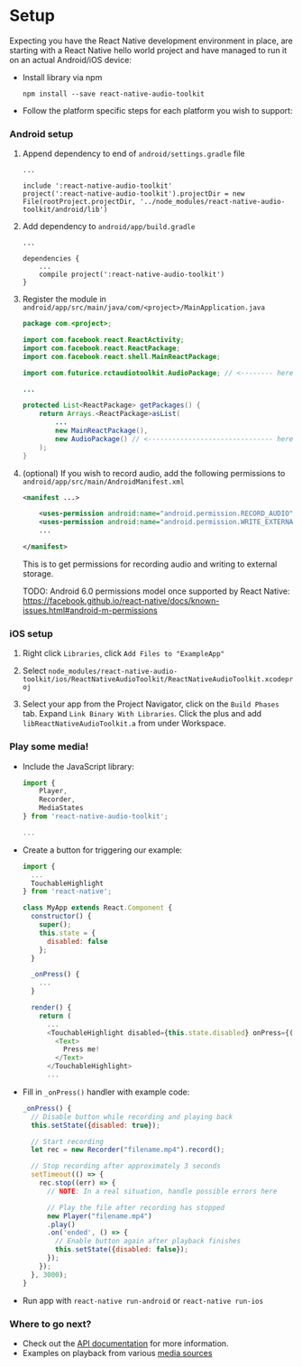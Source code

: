 Setup
=====

Expecting you have the React Native development environment in place, are
starting with a React Native hello world project and have managed to run it on
an actual Android/iOS device:

* Install library via npm

    ```
    npm install --save react-native-audio-toolkit
    ```

* Follow the platform specific steps for each platform you wish to support:

### Android setup

1. Append dependency to end of `android/settings.gradle` file

    ```
    ...

    include ':react-native-audio-toolkit'
    project(':react-native-audio-toolkit').projectDir = new File(rootProject.projectDir, '../node_modules/react-native-audio-toolkit/android/lib')
    ```

2. Add dependency to `android/app/build.gradle`

    ```
    ...

    dependencies {
        ...
        compile project(':react-native-audio-toolkit')
    }
    ```

3. Register the module in `android/app/src/main/java/com/<project>/MainApplication.java`

    ```java
    package com.<project>;

    import com.facebook.react.ReactActivity;
    import com.facebook.react.ReactPackage;
    import com.facebook.react.shell.MainReactPackage;

    import com.futurice.rctaudiotoolkit.AudioPackage; // <-------- here

    ...

    protected List<ReactPackage> getPackages() {
        return Arrays.<ReactPackage>asList(
            ...
            new MainReactPackage(),
            new AudioPackage() // <------------------------------- here
        );
    }
    ```

4. (optional) If you wish to record audio, add the following permissions to
    `android/app/src/main/AndroidManifest.xml`

    ```xml
    <manifest ...>

        <uses-permission android:name="android.permission.RECORD_AUDIO" />
        <uses-permission android:name="android.permission.WRITE_EXTERNAL_STORAGE" />
        ...

    </manifest>
    ```

    This is to get permissions for recording audio and writing to external storage.

    TODO: Android 6.0 permissions model once supported by React Native:
    https://facebook.github.io/react-native/docs/known-issues.html#android-m-permissions

### iOS setup

1. Right click `Libraries`, click `Add Files to "ExampleApp"`

2. Select `node_modules/react-native-audio-toolkit/ios/ReactNativeAudioToolkit/ReactNativeAudioToolkit.xcodeproj`

3. Select your app from the Project Navigator, click on the `Build Phases` tab.
    Expand `Link Binary With Libraries`. Click the plus and add
    `libReactNativeAudioToolkit.a` from under Workspace.

### Play some media!

* Include the JavaScript library:

    ```js
    import {
        Player,
        Recorder,
        MediaStates
    } from 'react-native-audio-toolkit';

    ...
    ```

* Create a button for triggering our example:

    ```js
    import {
      ...
      TouchableHighlight
    } from 'react-native';

    class MyApp extends React.Component {
      constructor() {
        super();
        this.state = {
          disabled: false
        };
      }

      _onPress() {
        ...
      }

      render() {
        return (
          ...
          <TouchableHighlight disabled={this.state.disabled} onPress={() => this._onPress()}>
            <Text>
              Press me!
            </Text>
          </TouchableHighlight>
          ...
    ```

* Fill in `_onPress()` handler with example code:

    ```js
    _onPress() {
      // Disable button while recording and playing back
      this.setState({disabled: true});

      // Start recording
      let rec = new Recorder("filename.mp4").record();

      // Stop recording after approximately 3 seconds
      setTimeout(() => {
        rec.stop((err) => {
          // NOTE: In a real situation, handle possible errors here

          // Play the file after recording has stopped
          new Player("filename.mp4")
          .play()
          .on('ended', () => {
            // Enable button again after playback finishes
            this.setState({disabled: false});
          });
        });
      }, 3000);
    }
    ```

* Run app with `react-native run-android` or `react-native run-ios`

### Where to go next?

- Check out the [API documentation](/docs/API.md) for more information.
- Examples on playback from various [media sources](/docs/SOURCES.md)
